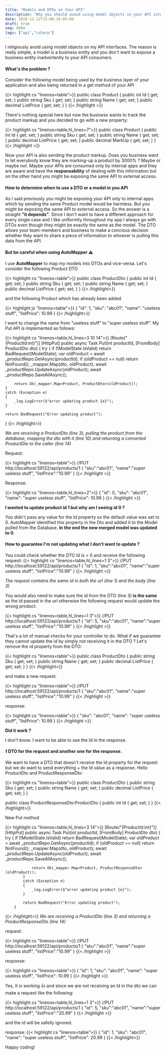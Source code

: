 ```yaml
---
title: "Models and DTOs in Your API"
description: "Why you should avoid using model objects in your API interfaces"
date: 2018-12-12T15:08:34-05:00
draft: true
seq: 0004
tags: ["api","csharp"]
---
```


I religiously avoid using model objects on my API interfaces. The reason is really simple, a model is a business entity and you don't want to expose a business entity inadvertently to your API consumers. <!--more--> 
#### What's the problem ?

Consider the following model being used by the business layer of your application and also being returned in a get method of your API

{{< highlight cs "linenos=table">}}
public class Product
{
	public int Id { get; set; }
	public string Sku { get; set; }
	public string Name { get; set; }
	public decimal ListPrice { get; set; }
}
{{< /highlight >}}

There's nothing special here but now the business wants to track the product markup and you decided to go with a new property:

{{< highlight cs "linenos=table,hl_lines=7">}}
public class Product
{
	public int Id { get; set; }
	public string Sku { get; set; }
	public string Name { get; set; }
	public decimal ListPrice { get; set; }
	public decimal MarkUp { get; set; }
}
{{< /highlight >}}

Now your API is also sending the product markup. Does you business want to let everybody know they are marking-up a product by 3000% ? Maybe or maybe not. Maybe your APIs are consumed only by internal apps and they 
are aware and have the **responsability** of dealing with this information but on the other hand you might be exposing the same API to external access. 

#### How to determine when to use a DTO or a model in you API
As I said previously you might be exposing your API only to internal apps which by sending the same Product model would be harmless. But you might be exposing the same API to external access. So the answer is a straight
**"it depends"**. Since I don't want to have a different approach for every single case and I like uniformity throughout my app I always go with DTOs even though they might be exactly the same as the model. The DTO allows your 
team-members and business to make a concious decision whether they want to share a piece of information to whoever is pulling this data from the API.

#### But be careful when using AutoMapper :warning:
I use **AutoMapper** to map my models into DTOs and vice-versa. Let's consider the following Product DTO

{{< highlight cs "linenos=table">}}
public class ProductDto
{
	public int Id { get; set; }
	public string Sku { get; set; }
	public string Name { get; set; }
	public decimal ListPrice { get; set; }
}
{{< /highlight>}}	

and the following Product which has already been added

{{< highlight js "linenos=table">}}
{
    "id": 1,
    "sku": "abc01",
    "name": "useless stuff",
    "listPrice": 10.99
}
{{< /highlight>}}	

I want to change the name from "useless stuff" to "super useless stuff". My Put API is implemented as follows:

{{< highlight cs "linenos=table,hl_lines=3 10 14">}}
[Route("{ProductId:int}")]
[HttpPut]
public async Task<IActionResult> Put(int productId, [FromBody] ProductDto dto)
{
	try
	{
		if (!ModelState.IsValid) return BadRequest(ModelState);
		var oldProduct = await _productRepo.GetAsync(productId);
		if (oldProduct == null) return NotFound();
		_mapper.Map(dto, oldProduct);
		await _productRepo.UpdateAsync(oldProduct);
		await _productRepo.SaveAllAsync();

		return Ok(_mapper.Map<Product, ProductDto>(oldProduct));
	}
	catch (Exception e)
	{
		_log.LogError($"error updating product {e}");
	}

	return BadRequest("Error updating product");
}
{{< /highlight>}}	

_We are receiving a ProductDto (line 3), pulling the product from the database, mapping the dto with it (line 10) and returning a converted ProductDto to the caller (line 14)_
 

Request:

{{< highlight cs "linenos=table">}}
//PUT http://localhost:59122/api/products/1
{
	"sku":"abc01",
	"name":"super useless stuff",
	"listPrice":"10.99"
}
{{< /highlight >}}	

Response:

{{< highlight cs "linenos=table,hl_lines=2">}}
{
    "id": 0,
    "sku": "abc01",
    "name": "super useless stuff",
    "listPrice": 10.99
}
{{< /highlight >}}	

**I wanted to update product id 1 but why am I seeing id 0 ?** 

You didn't pass any value for the Id property so the default value was set to 0. AutoMapper identified this property in the Dto and added it to the Model pulled from the Database. 
**In the end the new merged model was updated to 0**.

#### How to guarantee I'm not updating what I don't want to update ?

You could check whether the DTO Id is > 0 and receive the following request:
{{< highlight cs "linenos=table,hl_lines=1 3">}}
//PUT http://localhost:59122/api/products/1
{
	"id": 1,
	"sku":"abc01",
	"name":"super useless stuff",
	"listPrice":"10.99"
}
{{< /highlight >}}	

_The request contains the same id in both the url (line 1) and the body (line 3)_

You would also need to make sure the id from the DTO (line 3) **is the same** as the id passed in the url otherwise the following request would update the wrong product:

{{< highlight cs "linenos=table,hl_lines=1 3">}}
//PUT http://localhost:59122/api/products/1
{
	"id": 5,
	"sku":"abc01",
	"name":"super useless stuff",
	"listPrice":"10.99"
}
{{< /highlight >}}	

That's a lot of manual checks for your controller to do. What if we guarantee they cannot update the id by simply not receiving it in the DTO ? Let's remove the id property from the DTO:

{{< highlight cs "linenos=table">}}
public class ProductDto
{
	public string Sku { get; set; }
	public string Name { get; set; }
	public decimal ListPrice { get; set; }
}
{{< /highlight>}}

and make a new request:

{{< highlight cs "linenos=table">}}
//PUT http://localhost:59122/api/products/1
{
	"sku":"abc01",
	"name":"super useless stuff",
	"listPrice":"10.99"
}
{{< /highlight >}}	

response:

{{< highlight cs "linenos=table">}}
{
    "sku": "abc01",
    "name": "super useless stuff",
    "listPrice": 10.99
}
{{< /highlight >}}	

**Did it work ?**

I don't know. I want to be able to see the Id in the response.

#### 1 DTO for the request and another one for the response.

We want to have a DTO that doesn't receive the Id property for the request but we do want to send everything + the Id value as a response. Hello ProductDto and ProductResponseDto:

{{< highlight cs "linenos=table">}}
public class ProductDto
{
	public string Sku { get; set; }
	public string Name { get; set; }
	public decimal ListPrice { get; set; }
}

public class ProductResponseDto:ProductDto
{
	public int Id { get; set; }
}
{{< /highlight>}}

New Put method

{{< highlight cs "linenos=table,hl_lines=3 14">}}
        [Route("{ProductId:int}")]
        [HttpPut]
        public async Task<IActionResult> Put(int productId, [FromBody] ProductDto dto)
        {
            try
            {
                if (!ModelState.IsValid) return BadRequest(ModelState);
                var oldProduct = await _productRepo.GetAsync(productId);
                if (oldProduct == null) return NotFound();
                _mapper.Map(dto, oldProduct);
                await _productRepo.UpdateAsync(oldProduct);
                await _productRepo.SaveAllAsync();

                return Ok(_mapper.Map<Product, ProductResponseDto>(oldProduct));
            }
            catch (Exception e)
            {
                _log.LogError($"error updating product {e}");
            }

            return BadRequest("Error updating product");
        }
{{< /highlight>}}
_We are receiving a ProductDto (line 3) and returning a ProductResponseDto (line 14)_


request:

{{< highlight cs "linenos=table">}}
//PUT http://localhost:59122/api/products/1
{
	"sku":"abc01",
	"name":"super useless stuff",
	"listPrice":"10.99"
}
{{< /highlight >}}	

response:

{{< highlight cs "linenos=table">}}
{
    "id": 1,
    "sku": "abc01",
    "name": "super useless stuff",
    "listPrice": 10.99
}
{{< /highlight >}}	

Yes, It is working :thumbsup: and since we are not receiving an Id in the dto we can make a request like the following:

{{< highlight cs "linenos=table,hl_lines=1 3">}}
//PUT http://localhost:59122/api/products/1
{
	"id": 5,
	"sku":"abc01",
	"name":"super useless stuff",
	"listPrice":"20.99"
}
{{< /highlight >}}	

and the id will be safelly ignored.

response:
{{< highlight cs "linenos=table">}}
{
    "id": 1,
    "sku": "abc01",
    "name": "super useless stuff",
    "listPrice": 20.99
}
{{< /highlight>}}


Happy coding!